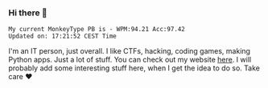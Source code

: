 ### Hi there 👋
<!-- PB START -->
```
My current MonkeyType PB is - WPM:94.21 Acc:97.42
Updated on: 17:21:52 CEST Time
```
<!-- PB END -->
I'm an IT person, just overall. I like CTFs, hacking, coding games, making Python apps. Just a lot of stuff.
You can check out my website [here](https://skill3472.github.io/).
I will probably add some interesting stuff here, when I get the idea to do so. Take care ❤️
